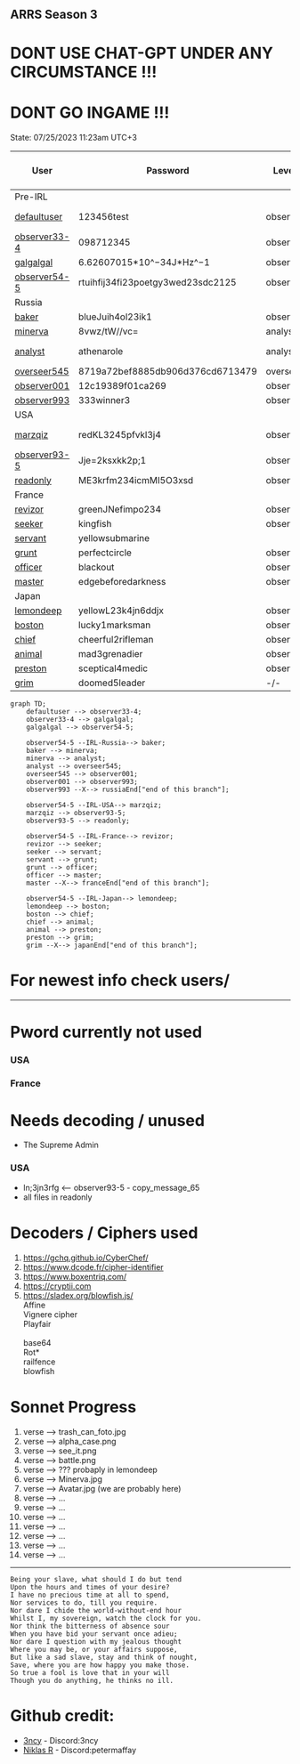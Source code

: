 ## ARRS Season 3 
# DONT USE CHAT-GPT UNDER ANY CIRCUMSTANCE !!!
# DONT GO INGAME !!!
State: 07/25/2023 11:23am UTC+3


| User                                               | Password                          | Level    | Status     | Name          | Solved-Status (Presumed) |
|----------------------------------------------------|-----------------------------------|----------|------------|---------------|--------------------------|
| Pre-IRL                                            |                                   |          |            |               |                          | 
| [defaultuser](./Users/Pre_IRL/defaultuser.md)      | 123456test                        | observer | Active     | System user   | Solved                   | 
| [observer33-4](./Users/Pre_IRL/observer33-4.md)    | 098712345                         | observer | Not Active | James Torwind | Solved                   |   
| [galgalgal](./Users/Pre_IRL/galgalgal.md)          | 6.62607015\*10^−34J\*Hz^−1        | observer | Active     | Max Planck    | Solved                   |  
| [observer54-5](./Users/Pre_IRL/observer54-5.md)    | rtuihfij34fi23poetgy3wed23sdc2125 | observer | Not Active | Deleted       | Solved                   |
| Russia                                             |                                   |          |            |               |                          | 
| [baker](./Users/Russia/baker.md)                   | blueJuih4ol23ik1                  | observer | Active     | Mike          | Solved                   | 
| [minerva](./Users/Russia/minerva.md)               | 8vwz/tW//vc=                      | analyst  | Active     | Minnie        | Solved                   |
| [analyst](./Users/Russia/analyst.md)               | athenarole                        | analyst  | not Active | Jack          | Solved                   |
| [overseer545](./Users/Russia/overseer545.md)       | 8719a72bef8885db906d376cd6713479  | overseer | Active     | Hash          | Solved                   |
| [observer001](./Users/Russia/observer001.md)       | 12c19389f01ca269                  | observer | Active     | unknown       | Solved                   |
| [observer993](./Users/Russia/observer993.md)       | 333winner3                        | observer | Active     | unknown       | Finished                 |
| USA                                                |                                   |          |            |               |                          | 
| [marzqiz](./Users/USA/marzqiz.md)                  | redKL3245pfvkl3j4                 | observer | Active     | System user   | Solved                   |
| [observer93-5](./Users/USA/observer93-5.md)        | Jje=2ksxkk2p;1                    | observer | Active     | Homer Smith   | WIP                      |
| [readonly](./Users/USA/readonly.md)                | ME3krfm234icmMI5O3xsd             | observer | Active     | DELETED       | WIP                      |
| France                                             |                                   |          |            |               |                          | 
| [revizor](./Users/France/revizor.md)               | greenJNefimpo234                  | observer | Active     | confidential  | Solved                   |
| [seeker](./Users/France/seeker.md)                 | kingfish                          | observer | Active     | confidential  | WIP                      |
| [servant](./Users/France/servant.md)               | yellowsubmarine                   |          |            |               | WIP                      |
| [grunt](./Users/France/grunt.md)                   | perfectcircle                     | observer | Active     | confidential  | WIP                      |
| [officer](./Users/France/officer.md)               | blackout                          | observer | Active     | confidential  | WIP                      |
| [master](./Users/France/master.md)                 | edgebeforedarkness                | observer | Active     | confidential  | Finished                 |
| Japan                                              |                                   |          |            |               |                          | 
| [lemondeep](./Users/Japan/lemondeep.md)            | yellowL23k4jn6ddjx                | observer | Active     | confidential  | Solved                   |
| [boston](./Users/Japan/boston.md)                  | lucky1marksman                    | observer | Active     | confidential  | Solved                   |
| [chief](./Users/Japan/chief.md)                    | cheerful2rifleman                 | observer | Active     | confidential  | Solved                   |
| [animal](./Users/Japan/animal.md)                  | mad3grenadier                     | observer | Active     | confidential  | WIP                      |
| [preston](./Users/Japan/preston.md)                | sceptical4medic                   | observer | Active     | confidential  | Solved                   |
| [grim](./Users/Japan/grim.md)                      | doomed5leader                     |    -/-   |     -/-    |     -/-       | Finished                 |



```mermaid
graph TD;
    defaultuser --> observer33-4;
    observer33-4 --> galgalgal;
    galgalgal --> observer54-5;

    observer54-5 --IRL-Russia--> baker;
    baker --> minerva;
    minerva --> analyst;
    analyst --> overseer545;
    overseer545 --> observer001;
    observer001 --> observer993;
    observer993 --X--> russiaEnd["end of this branch"];

    observer54-5 --IRL-USA--> marzqiz;
    marzqiz --> observer93-5;
    observer93-5 --> readonly;

    observer54-5 --IRL-France--> revizor;
    revizor --> seeker;
    seeker --> servant;
    servant --> grunt;
    grunt --> officer;
    officer --> master;
    master --X--> franceEnd["end of this branch"];

    observer54-5 --IRL-Japan--> lemondeep;
    lemondeep --> boston;
    boston --> chief;
    chief --> animal;
    animal --> preston;
    preston --> grim;
    grim --X--> japanEnd["end of this branch"];
```


# For newest info check users/
---
# Pword currently not used 
### USA
### France

# Needs decoding / unused
* The Supreme Admin 
### USA
* ln;3jn3rfg <-- observer93-5 - copy_message_65<br>
* all files in readonly<br>

# Decoders / Ciphers used  
1. https://gchq.github.io/CyberChef/<br>
2. https://www.dcode.fr/cipher-identifier<br>
3. https://www.boxentriq.com/<br>
4. https://cryptii.com  <br>
5. https://sladex.org/blowfish.js/<br>
Affine<br>
Vignere cipher <br> 
Playfair<br>  
base64 <br> 
Rot\*<br>
railfence  <br>
blowfish  <br>

# Sonnet Progress  
1. verse --> trash_can_foto.jpg
2. verse --> alpha_case.png
3. verse --> see_it.png
4. verse --> battle.png
5. verse --> ??? probaply in lemondeep
6. verse --> Minerva.jpg
7. verse --> Avatar.jpg  (we are probably here)
8. verse --> ...
9. verse --> ...
10. verse --> ...
11. verse --> ...
12. verse --> ...
13. verse --> ...
14. verse --> ...
---
    Being your slave, what should I do but tend
    Upon the hours and times of your desire?
    I have no precious time at all to spend,
    Nor services to do, till you require.
    Nor dare I chide the world-without-end hour
    Whilst I, my sovereign, watch the clock for you.
    Nor think the bitterness of absence sour
    When you have bid your servant once adieu;
    Nor dare I question with my jealous thought
    Where you may be, or your affairs suppose,
    But like a sad slave, stay and think of nought,
    Save, where you are how happy you make those.
    So true a fool is love that in your will
    Though you do anything, he thinks no ill.

# Github credit:
* [3ncy](https://github.com/3ncy) - Discord:3ncy<br>
* [Niklas R](https://github.com/NiklasRosenkranz) - Discord:petermaffay<br>
